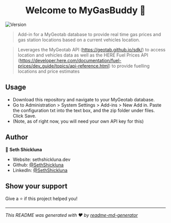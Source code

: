 <h1 align="center">Welcome to MyGasBuddy 👋</h1>
<p>
  <img alt="Version" src="https://img.shields.io/badge/version-1-blue.svg?cacheSeconds=2592000" />
</p>

> Add-in for a MyGeotab database to provide real time gas prices and gas station locations based on a current vehicles location.

> Leverages the MyGeotab API (https://geotab.github.io/sdk/) to access location and vehicles data as well as the HERE Fuel Prices API (https://developer.here.com/documentation/fuel-prices/dev_guide/topics/api-reference.html) to provide fuelling locations and price estimates 
## Usage


* Download this repository and navigate to your MyGeotab database. 
* Go to Administration > System Settings > Add-ins > New Add in. Paste the configuration txt into the text box, and the zip folder under files. Click Save. 
* (Note, as of right now, you will need your own API key for this) 


## Author

👤 **Seth Shickluna**

* Website: sethshickluna.dev
* Github: [@SethShickluna](https://github.com/SethShickluna)
* LinkedIn: [@SethShickluna](https://linkedin.com/in/SethShickluna)

## Show your support

Give a ⭐️ if this project helped you!

***
_This README was generated with ❤️ by [readme-md-generator](https://github.com/kefranabg/readme-md-generator)_
